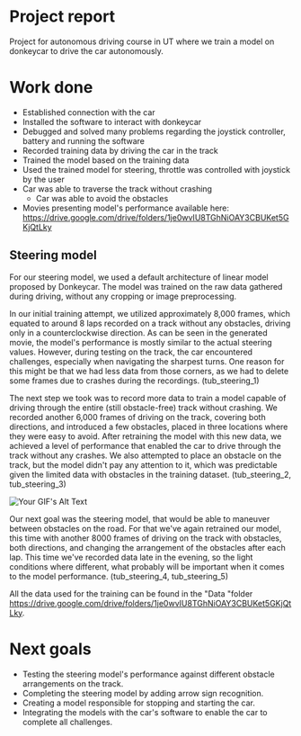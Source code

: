 # Project report
Project for autonomous driving course in UT where we train a model on donkeycar to drive the car autonomously.


# Work done
* Established connection with the car
* Installed the software to interact with donkeycar
* Debugged and solved many problems regarding the joystick controller, battery and running the software
* Recorded training data by driving the car in the track
* Trained the model based on the training data
* Used the trained model for steering, throttle was controlled with joystick by the user
* Car was able to traverse the track without crashing
  * Car was able to avoid the obstacles
* Movies presenting model's performance available here: https://drive.google.com/drive/folders/1je0wvIU8TGhNiOAY3CBUKet5GKjQtLky

## Steering model
For our steering model, we used a default architecture of linear model proposed by Donkeycar. The model was trained on the raw data gathered during driving, without any cropping or image preprocessing.

In our initial training attempt, we utilized approximately 8,000 frames, which equated to around 8 laps recorded on a track without any obstacles, driving only in a counterclockwise direction. As can be seen in the generated movie, the model's performance is mostly similar to the actual steering values. However, during testing on the track, the car encountered challenges, especially when navigating the sharpest turns. One reason for this might be that we had less data from those corners, as we had to delete some frames due to crashes during the recordings. (tub_steering_1)

The next step we took was to record more data to train a model capable of driving through the entire (still obstacle-free) track without crashing. We recorded another 6,000 frames of driving on the track, covering both directions, and introduced a few obstacles, placed in three locations where they were easy to avoid. After retraining the model with this new data, we achieved a level of performance that enabled the car to drive through the track without any crashes. We also attempted to place an obstacle on the track, but the model didn't pay any attention to it, which was predictable given the limited data with obstacles in the training dataset. (tub_steering_2, tub_steering_3)

 ![Your GIF's Alt Text](driving_video.gif) 

 Our next goal was the steering model, that would be able to maneuver between obstacles on the road. For that we've again retrained our model, this time with another 8000 frames of driving on the track with obstacles, both directions, and changing the arrangement of the obstacles after each lap. This time we've recorded data late in the evening, so the light conditions where different, what probably will be important when it comes to the model performance. (tub_steering_4, tub_steering_5)

 All the data used for the training can be found in the "Data "folder https://drive.google.com/drive/folders/1je0wvIU8TGhNiOAY3CBUKet5GKjQtLky.

# Next goals
* Testing the steering model's performance against different obstacle arrangements on the track.
* Completing the steering model by adding arrow sign recognition.
* Creating a model responsible for stopping and starting the car.
* Integrating the models with the car's software to enable the car to complete all challenges.
